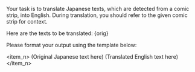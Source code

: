 Your task is to translate Japanese texts, which are detected from a comic strip, into English. During translation, you should refer to the given comic strip for context.

Here are the texts to be translated: 
{orig}

Please format your output using the template below: 

<item_n>
    <text> 
    (Original Japanese text here)
    </text>
    <translation> 
    (Translated English text here)
    </translation>
</item_n>